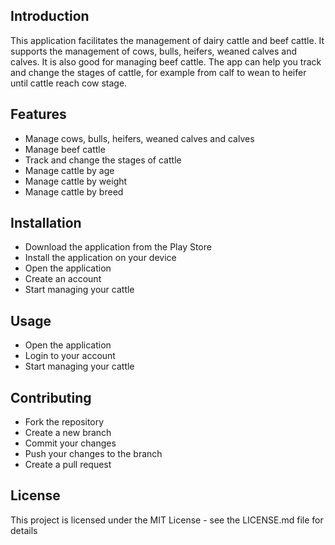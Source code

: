 ## Introduction 

This application facilitates the management of dairy cattle and beef cattle. It supports the management of cows, bulls, heifers, weaned calves and calves. It is also good for managing beef cattle. The app can help you track and change the stages of cattle, for example from calf to wean to heifer until cattle reach cow stage.

## Features

* Manage cows, bulls, heifers, weaned calves and calves
* Manage beef cattle
* Track and change the stages of cattle
* Manage cattle by age
* Manage cattle by weight
* Manage cattle by breed

## Installation

* Download the application from the Play Store
* Install the application on your device
* Open the application
* Create an account
* Start managing your cattle

## Usage

* Open the application
* Login to your account
* Start managing your cattle

## Contributing

* Fork the repository
* Create a new branch
* Commit your changes
* Push your changes to the branch
* Create a pull request

## License

This project is licensed under the MIT License - see the LICENSE.md file for details





